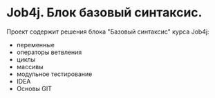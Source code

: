 # Job4j. Блок базовый синтаксис.
Проект содержит решения блока "Базовый синтаксис" курса Job4j:
- переменные
- операторы ветвления
- циклы
- массивы
- модульное тестирование
- IDEA
- Основы GIT